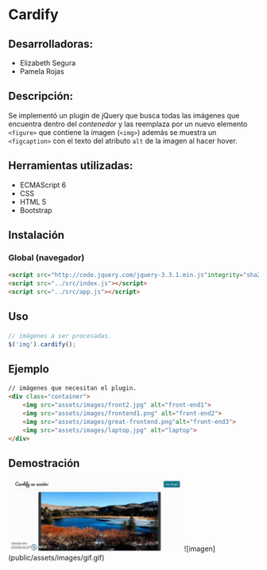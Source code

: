 # Cardify

## Desarrolladoras:

* Elizabeth Segura
* Pamela Rojas

## Descripción:
Se implementó un plugin de jQuery que busca todas las
imágenes que encuentra dentro del _contenedor_ y las reemplaza por un nuevo elemento `<figure>` que contiene la imagen (`<img>`) además se muestra un `<figcaption>`
con el texto del atributo `alt` de la imagen al hacer hover.

## Herramientas utilizadas:
* ECMAScript 6
* CSS
* HTML 5
* Bootstrap

## Instalación

### Global (navegador)

```html
<script src="http://code.jquery.com/jquery-3.3.1.min.js"integrity="sha256-FgpCb/KJQlLNfOu91ta32o/NMZxltwRo8QtmkMRdAu8="crossorigin="anonymous"></script>
<script src="../src/index.js"></script>
<script src="../src/app.js"></script>
```

## Uso
```js
// imágenes a ser procesadas.
$('img').cardify();
```
## Ejemplo
```html
// imágenes que necesitan el plugin.
<div class="container">
    <img src="assets/images/front2.jpg" alt="front-end1">
    <img src="assets/images/frontend1.png" alt="front-end2">
    <img src="assets/images/great-frontend.png"alt="front-end3">
    <img src="assets/images/laptop.jpg" alt="laptop">
</div>
```
## Demostración
<img src="public/assets/images/gif.gif" width="350">
  ![imagen](public/assets/images/gif.gif)
